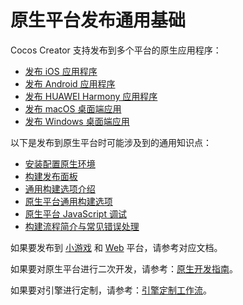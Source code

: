 # 原生平台发布通用基础

Cocos Creator 支持发布到多个平台的原生应用程序：
- [发布 iOS 应用程序](./ios/index.md)
- [发布 Android 应用程序](./android/index.md)
- [发布 HUAWEI Harmony 应用程序](./publish-huawei-ohos.md)
- [发布 macOS 桌面端应用](./mac/index.md)
- [发布 Windows 桌面端应用](./windows/index.md)

以下是发布到原生平台时可能涉及到的通用知识点：
- [安装配置原生环境](setup-native-development.md)
- [构建发布面板](build-panel.md)
- [通用构建选项介绍](build-options.md)
- [原生平台通用构建选项](native-options.md)
- [原生平台 JavaScript 调试](debug-jsb.md)
- [构建流程简介与常见错误处理](build-guide.md)

如果要发布到 [小游戏](./publish-mini-game.md) 和 [Web](./publish-web.md) 平台，请参考对应文档。

如果要对原生平台进行二次开发，请参考：[原生开发指南](../../native/overview.md)。

如果要对引擎进行定制，请参考：[引擎定制工作流](../../../zh/advanced-topics/engine-customization.md)。
